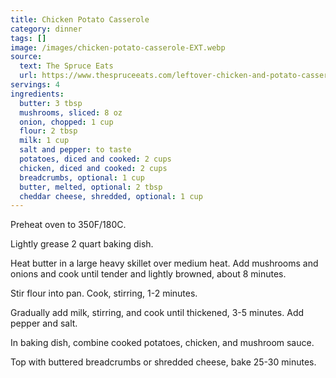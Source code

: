 ```yaml
---
title: Chicken Potato Casserole
category: dinner
tags: []
image: /images/chicken-potato-casserole-EXT.webp
source:
  text: The Spruce Eats
  url: https://www.thespruceeats.com/leftover-chicken-and-potato-casserole-3053015
servings: 4
ingredients:
  butter: 3 tbsp
  mushrooms, sliced: 8 oz
  onion, chopped: 1 cup
  flour: 2 tbsp
  milk: 1 cup
  salt and pepper: to taste
  potatoes, diced and cooked: 2 cups
  chicken, diced and cooked: 2 cups
  breadcrumbs, optional: 1 cup
  butter, melted, optional: 2 tbsp
  cheddar cheese, shredded, optional: 1 cup
---
```


Preheat oven to 350F/180C.

Lightly grease 2 quart baking dish.

Heat butter in a large heavy skillet over medium heat.
Add mushrooms and onions and cook until tender and lightly browned, about 8 minutes.

Stir flour into pan. Cook, stirring, 1-2 minutes.

Gradually add milk, stirring, and cook until thickened, 3-5 minutes.
Add pepper and salt.

In baking dish, combine cooked potatoes, chicken, and mushroom sauce.

Top with buttered breadcrumbs or shredded cheese, bake 25-30 minutes.

